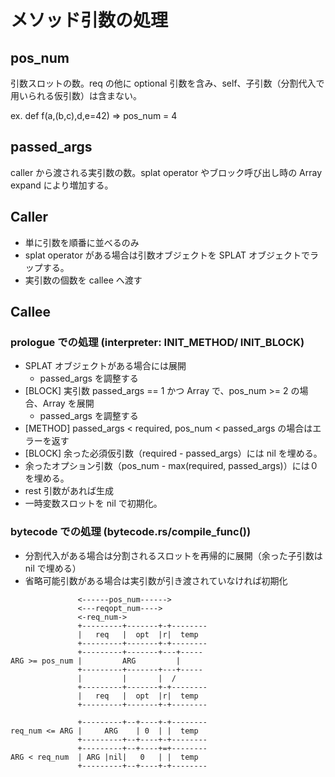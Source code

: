 # メソッド引数の処理

## pos_num

引数スロットの数。req の他に optional 引数を含み、self、子引数（分割代入で用いられる仮引数）は含まない。

ex. def f(a,(b,c),d,e=42) => pos_num = 4

## passed_args

caller から渡される実引数の数。splat operator やブロック呼び出し時の Array expand により増加する。

## Caller

- 単に引数を順番に並べるのみ
- splat operator がある場合は引数オブジェクトを SPLAT オブジェクトでラップする。
- 実引数の個数を callee へ渡す

## Callee

### prologue での処理 (interpreter: INIT_METHOD/ INIT_BLOCK)

- SPLAT オブジェクトがある場合には展開
  - passed_args を調整する
- [BLOCK] 実引数 passed_args == 1 かつ Array で、pos_num >= 2 の場合、Array を展開
  - passed_args を調整する
- [METHOD] passed_args < required, pos_num < passed_args の場合はエラーを返す
- [BLOCK] 余った必須仮引数（required - passed_args）には nil を埋める。
- 余ったオプション引数（pos_num - max(required, passed_args)）には０を埋める。
- rest 引数があれば生成
- 一時変数スロットを nil で初期化。

### bytecode での処理 (bytecode.rs/compile_func())

- 分割代入がある場合は分割されるスロットを再帰的に展開（余った子引数は nil で埋める）
- 省略可能引数がある場合は実引数が引き渡されていなければ初期化

```text
               <------pos_num------>
               <---reqopt_num---->
               <-req_num->
               +---------+-------+-+--------
               |   req   |  opt  |r|  temp
               +---------+-------+-+--------
               +---------+-------+---+-----
ARG >= pos_num |         ARG         |
               +---------+-------+---+-----
               |         |       |  /
               +---------+-------+-+--------
               |   req   |  opt  |r|  temp
               +---------+-------+-+--------

               +---------+--+----+-+--------
req_num <= ARG |     ARG    | 0  | |  temp
               +---------+--+----+-+--------
               +---------+--+----+=+--------
ARG < req_num  | ARG |nil|   0   | |  temp
               +---------+--+----+-+--------
```
